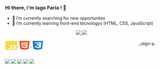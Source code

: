 ### Hi there, i'm Iago Faria ! 👋

- 🔭 I’m currently searching for new opportunites
- 🌱 I’m currently learning front-end tecnologys  (HTML, CSS, JavaScript)

<div align="center">
  <a href="https://github.com/Iagoufaria">
  <img height="180em" src="https://github-readme-stats.vercel.app/api?username=Iagoufaria&show_icons=true&theme=dracula&include_all_commits=true&count_private=true"/>
  <img height="180em" src="https://github-readme-stats.vercel.app/api/top-langs/?username=Iagoufaria&layout=compact&langs_count=7&theme=dracula"/>
</div>
<div style="display: inline_block"><br>
  <img align="center" alt="Iago-Js" height="30" width="40" src="https://raw.githubusercontent.com/devicons/devicon/master/icons/javascript/javascript-plain.svg">
  <img align="center" alt="Iago-HTML" height="30" width="40" src="https://raw.githubusercontent.com/devicons/devicon/master/icons/html5/html5-original.svg">
  <img align="center" alt="Iago-CSS" height="30" width="40" src="https://raw.githubusercontent.com/devicons/devicon/master/icons/css3/css3-original.svg">
  <img align="right" alt="Iago-pic" height="150" style="border-radius:50px;" src="https://cdn.discordapp.com/attachments/315274706338971650/902206621281833030/download20211001114455.png">
</div>
  
  ##
  
  <div> 
  <a href="https://www.youtube.com/channel/UCbxdNXZmmrSoqlSSDEuCI4g" target="_blank"><img src="https://img.shields.io/badge/YouTube-FF0000?style=for-the-badge&logo=youtube&logoColor=white"></a>
  <a href="https://instagram.com/iagoufaria" target="_blank"><img src="https://img.shields.io/badge/-Instagram-%23E4405F?style=for-the-badge&logo=instagram&logoColor=white"></a>
 	<a href="https://www.twitch.tv/heanix" target="_blank"><img src="https://img.shields.io/badge/Twitch-9146FF?style=for-the-badge&logo=twitch&logoColor=white"></a>
  <a href = "mailto:contatoiagofaria@gmail.com" target="_blank"><img src="https://img.shields.io/badge/-Gmail-%23333?style=for-the-badge&logo=gmail&logoColor=white" ></a>
  <a href="https://www.linkedin.com/in/iagoufaria/" target="_blank"><img src="https://img.shields.io/badge/-LinkedIn-%230077B5?style=for-the-badge&logo=linkedin&logoColor=white"></a> 
 
 
</div>







